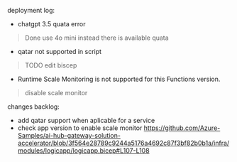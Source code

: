 deployment log:
- chatgpt 3.5 quata error 
> Done use 4o mini instead there is available quata
- qatar not supported in script
> TODO edit biscep
- Runtime Scale Monitoring is not supported for this Functions version.
> disable scale monitor















changes backlog:
- add qatar support when aplicable for a service
- check app version to enable scale monitor 
https://github.com/Azure-Samples/ai-hub-gateway-solution-accelerator/blob/3f564e28789c9244a5176a4692c87f3bf82b0b1a/infra/modules/logicapp/logicapp.bicep#L107-L108